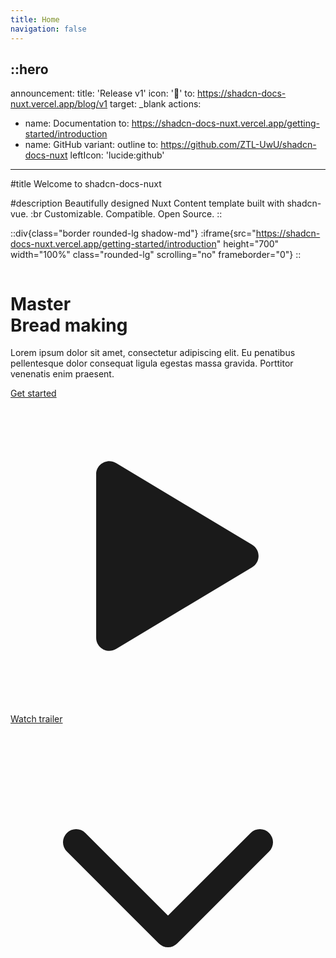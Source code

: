 ```yaml
---
title: Home
navigation: false
---
```


::hero
---
announcement:
  title: 'Release v1'
  icon: '🎉'
  to: https://shadcn-docs-nuxt.vercel.app/blog/v1
  target: _blank
actions:
  - name: Documentation
    to: https://shadcn-docs-nuxt.vercel.app/getting-started/introduction
  - name: GitHub
    variant: outline
    to: https://github.com/ZTL-UwU/shadcn-docs-nuxt
    leftIcon: 'lucide:github'
---

#title
Welcome to shadcn-docs-nuxt

#description
Beautifully designed Nuxt Content template built with shadcn-vue. :br Customizable. Compatible. Open Source.
::

::div{class="border rounded-lg shadow-md"}
  :iframe{src="https://shadcn-docs-nuxt.vercel.app/getting-started/introduction" height="700" width="100%" class="rounded-lg" scrolling="no" frameborder="0"}
::


<div class="absolute inset-0">
    <img class="object-cover w-full h-full" src="https://cdn.rareblocks.xyz/collection/bakerstreet/images/hero/2/background.png" alt="" />
</div>

<div class="relative">
    <div class="px-6 mx-auto sm:px-8 lg:px-12 max-w-7xl">
        <div class="max-w-xl mx-auto text-center">
            <h1 class="tracking-tighter text-white">
                <span class="font-sans font-normal text-7xl">Master</span><br />
                <span class="font-serif italic font-normal text-8xl">Bread making</span>
            </h1>
            <p class="mt-5 font-sans text-base font-normal text-white text-opacity-70">
                Lorem ipsum dolor sit amet, consectetur adipiscing elit. Eu penatibus pellentesque dolor consequat ligula egestas massa gravida. Porttitor venenatis enim praesent.
            </p>
            <div class="flex items-center justify-center mt-8 space-x-3 sm:space-x-4">
                <a
                    href="#"
                    title=""
                    class="
                        inline-flex
                        items-center
                        justify-center
                        px-5
                        py-2
                        font-sans
                        text-base
                        font-semibold
                        leading-6
                        transition-all
                        duration-200
                        border-2 border-transparent
                        rounded-full
                        sm:leading-8
                        bg-white
                        sm:text-lg
                        text-black
                        hover:bg-opacity-90
                        focus:outline-none focus:ring-2 focus:ring-offset-2 focus:ring-primary focus:ring-offset-secondary
                    "
                    role="button"
                >
                    Get started
                </a>
                <a
                    href="#"
                    title=""
                    class="
                        inline-flex
                        items-center
                        justify-center
                        px-5
                        py-2
                        font-sans
                        text-base
                        font-semibold
                        leading-6
                        transition-all
                        duration-200
                        bg-transparent
                        border-2
                        rounded-full
                        sm:leading-8
                        text-white
                        border-primary
                        hover:bg-white
                        focus:outline-none focus:ring-2 focus:ring-offset-2 focus:ring-primary
                        hover:text-black
                        sm:text-lg
                        focus:ring-offset-secondary
                    "
                    role="button"
                >
                    <svg class="w-6 h-6 mr-2" viewBox="0 0 24 24" fill="currentColor" xmlns="http://www.w3.org/2000/svg">
                        <path fill-rule="evenodd" clip-rule="evenodd" d="M8.0416 4.9192C7.37507 4.51928 6.5271 4.99939 6.5271 5.77669L6.5271 18.2232C6.5271 19.0005 7.37507 19.4806 8.0416 19.0807L18.4137 12.8574C19.061 12.469 19.061 11.5308 18.4137 11.1424L8.0416 4.9192Z" />
</svg>
                    Watch trailer
                </a>
            </div>
        </div>
    </div>
</div>

<div class="absolute hidden transform -translate-x-1/2 lg:bottom-8 xl:bottom-12 left-1/2 lg:block">
    <a href="#" title="" class="inline-flex items-center justify-center w-12 h-12 transition-all duration-200 rounded-full text-white hover:bg-white hover:text-black bg-black focus:outline-none focus:ring-2 focus:ring-offset-1 focus:ring-primary focus:ring-offset-secondary" role="button">
        <svg class="w-5 h-5" xmlns="http://www.w3.org/2000/svg" fill="none" viewBox="0 0 24 24" stroke="currentColor">
            <path stroke-linecap="round" stroke-linejoin="round" stroke-width="2" d="M19 9l-7 7-7-7" /> 
</svg>
    </a>
</div>
